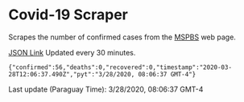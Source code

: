 # Covid-19 Scraper

Scrapes the number of confirmed cases from the [MSPBS](https://www.mspbs.gov.py/covid-19.php) web page.

[JSON Link](https://jmayalag.github.io/covid19-scrape/cases.json)
Updated every 30 minutes.
```
{"confirmed":56,"deaths":0,"recovered":0,"timestamp":"2020-03-28T12:06:37.490Z","pyt":"3/28/2020, 08:06:37 GMT-4"}
```
Last update (Paraguay Time): 3/28/2020, 08:06:37 GMT-4